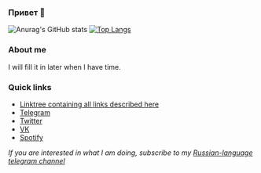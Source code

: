 ### Привет 🦐

![Anurag's GitHub stats](https://github-readme-stats.vercel.app/api?username=egor-baranov&count_private=true)
[![Top Langs](https://github-readme-stats.vercel.app/api/top-langs/?username=egor-baranov&layout=compact)](https://github.com/anuraghazra/github-readme-stats)

### About me
I will fill it in later when I have time.

### Quick links
* [Linktree containing all links described here](https://linktr.ee/kepler88d)
* [Telegram](https://t.me/kepler88d)
* [Twitter](https://twitter.com/kepler88d)
* [VK](https://vk.com/id332355654)
* [Spotify](https://open.spotify.com/user/31gbvra6puqeyd4btd45343bd4jq)

*If you are interested in what I am doing, subscribe to my [Russian-language telegram channel](https://t.me/kepler88dblog)*

<!--
**egor-baranov/egor-baranov** is a ✨ _special_ ✨ repository because its `README.md` (this file) appears on your GitHub profile.

Here are some ideas to get you started:

- 🔭 I’m currently working on ...
- 🌱 I’m currently learning ...
- 👯 I’m looking to collaborate on ...
- 🤔 I’m looking for help with ...
- 💬 Ask me about ...
- 📫 How to reach me: ...
- 😄 Pronouns: ...
- ⚡ Fun fact: ...
-->
